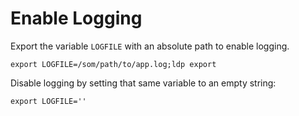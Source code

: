 <!--
id: logging
tags: ''
-->

# Enable Logging

Export the variable `LOGFILE` with an absolute path to enable logging.

`export LOGFILE=/som/path/to/app.log;ldp export`

Disable logging by setting that same variable to an empty string:

`export LOGFILE=''`
